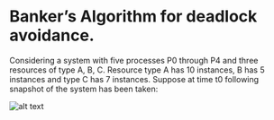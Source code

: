 # Banker’s Algorithm for deadlock avoidance.
Considering a system with five processes P0 through P4 and three resources of type A, B, C. Resource type A has 10 instances, B has 5 instances and type C has 7 instances. Suppose at time t0 following snapshot of the system has been taken:

![alt text](https://www.google.com/url?sa=i&url=https%3A%2F%2Fwww.geeksforgeeks.org%2Fbankers-algorithm-in-operating-system-2%2F&psig=AOvVaw36DgQMUW0t_WVpKXVStEe9&ust=1650676674601000&source=images&cd=vfe&ved=0CAwQjRxqFwoTCLiXrPm_pvcCFQAAAAAdAAAAABAP)
